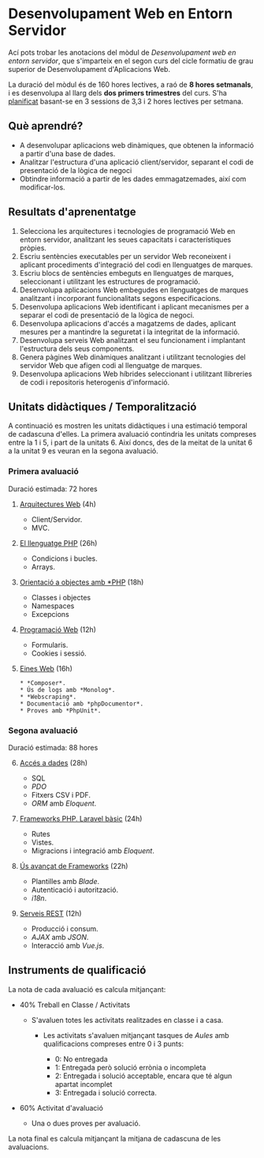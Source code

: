 # Desenvolupament Web en Entorn Servidor

Ací pots trobar les anotacions del mòdul de *Desenvolupament web en entorn servidor*, que s'imparteix en el segon curs del cicle formatiu de grau superior de Desenvolupament d'Aplicacions Web.

La duració del mòdul és de 160 hores lectives, a raó de **8 hores setmanals**, i es desenvolupa al llarg dels **dos primers trimestres** del curs. S'ha [planificat](planning.md) basant-se en 3 sessions de 3,3 i 2 hores lectives per setmana.

## Què aprendré?

* A desenvolupar aplicacions web dinàmiques, que obtenen la informació a partir d'una base de dades.
* Analitzar l'estructura d'una aplicació client/servidor, separant el codi de presentació de la lògica de negoci
* Obtindre informació a partir de les dades emmagatzemades, així com modificar-los.

## Resultats d'aprenentatge

1. Selecciona les arquitectures i tecnologies de programació Web en entorn servidor, analitzant les seues capacitats i característiques pròpies.
2. Escriu sentències executables per un servidor Web reconeixent i aplicant procediments d'integració del codi en llenguatges de marques.
3. Escriu blocs de sentències embeguts en llenguatges de marques, seleccionant i utilitzant les estructures de programació.
4. Desenvolupa aplicacions Web embegudes en llenguatges de marques analitzant i incorporant funcionalitats segons especificacions.
5. Desenvolupa aplicacions Web identificant i aplicant mecanismes per a separar el codi de presentació de la lògica de negoci.
6. Desenvolupa aplicacions d'accés a magatzems de dades, aplicant mesures per a mantindre la seguretat i la integritat de la informació.
7. Desenvolupa serveis Web analitzant el seu funcionament i implantant l'estructura dels seus components.
8. Genera pàgines Web dinàmiques analitzant i utilitzant tecnologies del servidor Web que afigen codi al llenguatge de marques.
9. Desenvolupa aplicacions Web híbrides seleccionant i utilitzant llibreries de codi i repositoris heterogenis d'informació.

## Unitats didàctiques / Temporalització

A continuació es mostren les unitats didàctiques i una estimació temporal de cadascuna d'elles.
La primera avaluació contindria les unitats compreses entre la 1 i 5, i part de la unitats 6. Així doncs, des de la meitat de la unitat 6 a la unitat 9 es veuran en la segona avaluació.

### Primera avaluació

Duració estimada: 72 hores

1. [Arquitectures Web](01arquitecturas.md) (4h)

     * Client/Servidor. 
     * MVC.

3. [El llenguatge PHP](02php.md) (26h)
   
     * Condicions i bucles.
     * Arrays.

4. [Orientació a objectes amb *PHP](03phpoo.md) (18h)

     * Classes i objectes 
     * Namespaces
     * Excepcions
   
5. [Programació Web](04web.md) (12h)

     * Formularis.
     * Cookies i sessió.

6. [Eines Web](05herramientas.md) (16h)

       * *Composer*.
       * Ús de logs amb *Monolog*.
       * *Webscraping*.
       * Documentació amb *phpDocumentor*.
       * Proves amb *PhpUnit*.

### Segona avaluació

Duració estimada: 88 hores

6. [Accés a dades](06accesoDatos.md) (28h)

     * SQL
     * *PDO*
     * Fitxers CSV i PDF.
     * *ORM* amb *Eloquent*.
   
7. [Frameworks PHP. Laravel bàsic](07frameworks.md) (24h)
   
     * Rutes
     * Vistes.
     * Migracions i integració amb *Eloquent*.

8. [Ús avançat de Frameworks](08frameworks2.md) (22h)

    * Plantilles amb *Blade*.
    * Autenticació i autorització.
    * *i18n*.

9. [Serveis REST](09rest.md) (12h)

    * Producció i consum.
    * *AJAX* amb *JSON*.
    * Interacció amb *Vue.js*.

## Instruments de qualificació

La nota de cada avaluació es calcula mitjançant:

  * 40% Treball en Classe / Activitats
    * S'avaluen totes les activitats realitzades en classe i a casa.
      * Les activitats s'avaluen mitjançant tasques de *Aules* amb qualificacions compreses entre 0 i 3 punts:
      
         * 0: No entregada
         * 1: Entregada però solució errònia o incompleta
         * 2: Entregada i solució acceptable, encara que té algun apartat incomplet
         * 3: Entregada i solució correcta.
        
  * 60% Activitat d'avaluació
     * Una o dues proves per avaluació.

La nota final es calcula mitjançant la mitjana de cadascuna de les avaluacions.